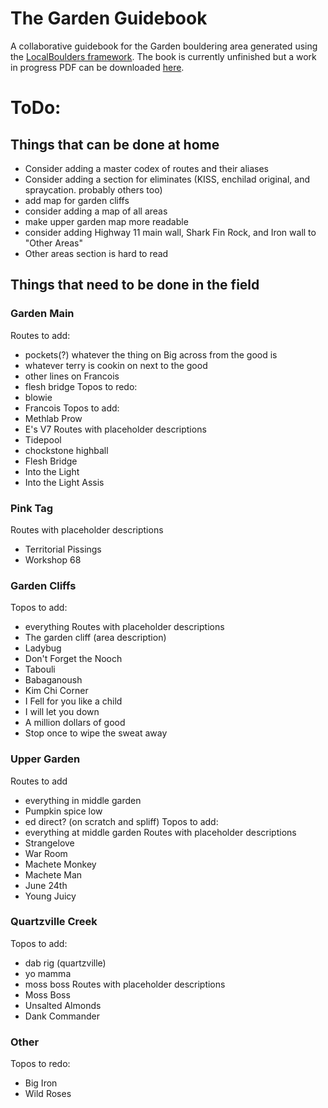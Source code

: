 # The Garden Guidebook
 A collaborative guidebook for the Garden bouldering area generated using the [LocalBoulders framework](https://github.com/AndrewChild/LocalBoulders). The book is currently unfinished but a work in progress PDF can be downloaded [here](https://github.com/AndrewChild/The-Garden-Guidebook/raw/main/guideBook.pdf).

# ToDo:
## Things that can be done at home
- Consider adding a master codex of routes and their aliases
- Consider adding a section for eliminates (KISS, enchilad original, and spraycation. probably others too)
- add map for garden cliffs
- consider adding a map of all areas
- make upper garden map more readable
- consider adding Highway 11 main wall, Shark Fin Rock, and Iron wall to "Other Areas"
- Other areas section is hard to read
## Things that need to be done in the field

### Garden Main
Routes to add:
- pockets(?) whatever the thing on Big across from the good is
- whatever terry is cookin on next to the good
- other lines on Francois
- flesh bridge
Topos to redo:
- blowie
- Francois
Topos to add:
- Methlab Prow
- E's V7
Routes with placeholder descriptions
- Tidepool
- chockstone highball
- Flesh Bridge
- Into the Light
- Into the Light Assis
### Pink Tag
Routes with placeholder descriptions
- Territorial Pissings
- Workshop 68
### Garden Cliffs
Topos to add:
- everything
Routes with placeholder descriptions
- The garden cliff (area description)
- Ladybug
- Don't Forget the Nooch
- Tabouli
- Babaganoush
- Kim Chi Corner
- I Fell for you like a child
- I will let you down
- A million dollars of good
- Stop once to wipe the sweat away
### Upper Garden
Routes to add
- everything in middle garden
- Pumpkin spice low
- ed direct? (on scratch and spliff)
Topos to add:
- everything at middle garden
Routes with placeholder descriptions
- Strangelove
- War Room
- Machete Monkey
- Machete Man
- June 24th
- Young Juicy
### Quartzville Creek
Topos to add:
- dab rig (quartzville)
- yo mamma
- moss boss
Routes with placeholder descriptions
- Moss Boss
- Unsalted Almonds
- Dank Commander
### Other
Topos to redo:
- Big Iron
- Wild Roses